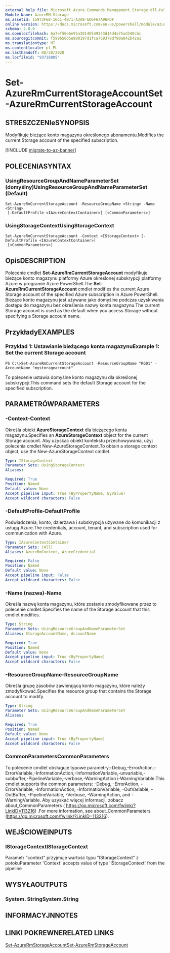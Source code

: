 ```yaml
---
external help file: Microsoft.Azure.Commands.Management.Storage.dll-Help.xml
Module Name: AzureRM.Storage
ms.assetid: 15973FE8-16C1-4B71-A3A8-6D6F67A96FDF
online version: https://docs.microsoft.com/en-us/powershell/module/azurerm.storage/set-azurermcurrentstorageaccount
schema: 2.0.0
ms.openlocfilehash: 6a7ef50e6e95a30140549343d14d4a75ad340cbc
ms.sourcegitcommit: f599b50d5e980197d1fca769378df90a842b42a1
ms.translationtype: MT
ms.contentlocale: pl-PL
ms.lasthandoff: 08/20/2020
ms.locfileid: "93718005"
---
```

# <span data-ttu-id="3aa4b-101">Set-AzureRmCurrentStorageAccount</span><span class="sxs-lookup"><span data-stu-id="3aa4b-101">Set-AzureRmCurrentStorageAccount</span></span>

## <span data-ttu-id="3aa4b-102">STRESZCZENIe</span><span class="sxs-lookup"><span data-stu-id="3aa4b-102">SYNOPSIS</span></span>
<span data-ttu-id="3aa4b-103">Modyfikuje bieżące konto magazynu określonego abonamentu.</span><span class="sxs-lookup"><span data-stu-id="3aa4b-103">Modifies the current Storage account of the specified subscription.</span></span>

[!INCLUDE [migrate-to-az-banner](../../includes/migrate-to-az-banner.md)]

## <span data-ttu-id="3aa4b-104">POLECENIA</span><span class="sxs-lookup"><span data-stu-id="3aa4b-104">SYNTAX</span></span>

### <span data-ttu-id="3aa4b-105">UsingResourceGroupAndNameParameterSet (domyślny)</span><span class="sxs-lookup"><span data-stu-id="3aa4b-105">UsingResourceGroupAndNameParameterSet (Default)</span></span>
```
Set-AzureRmCurrentStorageAccount -ResourceGroupName <String> -Name <String>
 [-DefaultProfile <IAzureContextContainer>] [<CommonParameters>]
```

### <span data-ttu-id="3aa4b-106">UsingStorageContext</span><span class="sxs-lookup"><span data-stu-id="3aa4b-106">UsingStorageContext</span></span>
```
Set-AzureRmCurrentStorageAccount -Context <IStorageContext> [-DefaultProfile <IAzureContextContainer>]
 [<CommonParameters>]
```

## <span data-ttu-id="3aa4b-107">Opis</span><span class="sxs-lookup"><span data-stu-id="3aa4b-107">DESCRIPTION</span></span>
<span data-ttu-id="3aa4b-108">Polecenie cmdlet **Set-AzureRmCurrentStorageAccount** modyfikuje bieżące konto magazynu platformy Azure określonej subskrypcji platformy Azure w programie Azure PowerShell.</span><span class="sxs-lookup"><span data-stu-id="3aa4b-108">The **Set-AzureRmCurrentStorageAccount** cmdlet modifies the current Azure Storage account of the specified Azure subscription in Azure PowerShell.</span></span>
<span data-ttu-id="3aa4b-109">Bieżące konto magazynu jest używane jako domyślne podczas uzyskiwania dostępu do magazynu bez określenia nazwy konta magazynu.</span><span class="sxs-lookup"><span data-stu-id="3aa4b-109">The current Storage account is used as the default when you access Storage without specifying a Storage account name.</span></span>

## <span data-ttu-id="3aa4b-110">Przykłady</span><span class="sxs-lookup"><span data-stu-id="3aa4b-110">EXAMPLES</span></span>

### <span data-ttu-id="3aa4b-111">Przykład 1: Ustawianie bieżącego konta magazynu</span><span class="sxs-lookup"><span data-stu-id="3aa4b-111">Example 1: Set the current Storage account</span></span>
```
PS C:\>Set-AzureRmCurrentStorageAccount -ResourceGroupName "RG01" -AccountName "mystorageaccount"
```

<span data-ttu-id="3aa4b-112">To polecenie ustawia domyślne konto magazynu dla określonej subskrypcji.</span><span class="sxs-lookup"><span data-stu-id="3aa4b-112">This command sets the default Storage account for the specified subscription.</span></span>

## <span data-ttu-id="3aa4b-113">PARAMETRÓW</span><span class="sxs-lookup"><span data-stu-id="3aa4b-113">PARAMETERS</span></span>

### <span data-ttu-id="3aa4b-114">-Context</span><span class="sxs-lookup"><span data-stu-id="3aa4b-114">-Context</span></span>
<span data-ttu-id="3aa4b-115">Określa obiekt **AzureStorageContext** dla bieżącego konta magazynu.</span><span class="sxs-lookup"><span data-stu-id="3aa4b-115">Specifies an **AzureStorageContext** object for the current Storage account.</span></span>
<span data-ttu-id="3aa4b-116">Aby uzyskać obiekt kontekstu przechowywania, użyj polecenia cmdlet New-AzureStorageContext.</span><span class="sxs-lookup"><span data-stu-id="3aa4b-116">To obtain a storage context object, use the New-AzureStorageContext cmdlet.</span></span>

```yaml
Type: IStorageContext
Parameter Sets: UsingStorageContext
Aliases: 

Required: True
Position: Named
Default value: None
Accept pipeline input: True (ByPropertyName, ByValue)
Accept wildcard characters: False
```

### <span data-ttu-id="3aa4b-117">-DefaultProfile</span><span class="sxs-lookup"><span data-stu-id="3aa4b-117">-DefaultProfile</span></span>
<span data-ttu-id="3aa4b-118">Poświadczenia, konto, dzierżawa i subskrypcja używane do komunikacji z usługą Azure.</span><span class="sxs-lookup"><span data-stu-id="3aa4b-118">The credentials, account, tenant, and subscription used for communication with Azure.</span></span>

```yaml
Type: IAzureContextContainer
Parameter Sets: (All)
Aliases: AzureRmContext, AzureCredential

Required: False
Position: Named
Default value: None
Accept pipeline input: False
Accept wildcard characters: False
```

### <span data-ttu-id="3aa4b-119">-Name (nazwa)</span><span class="sxs-lookup"><span data-stu-id="3aa4b-119">-Name</span></span>
<span data-ttu-id="3aa4b-120">Określa nazwę konta magazynu, które zostanie zmodyfikowane przez to polecenie cmdlet.</span><span class="sxs-lookup"><span data-stu-id="3aa4b-120">Specifies the name of the Storage account that this cmdlet modifies.</span></span>

```yaml
Type: String
Parameter Sets: UsingResourceGroupAndNameParameterSet
Aliases: StorageAccountName, AccountName

Required: True
Position: Named
Default value: None
Accept pipeline input: True (ByPropertyName)
Accept wildcard characters: False
```

### <span data-ttu-id="3aa4b-121">-ResourceGroupName</span><span class="sxs-lookup"><span data-stu-id="3aa4b-121">-ResourceGroupName</span></span>
<span data-ttu-id="3aa4b-122">Określa grupę zasobów zawierającą konto magazynu, które należy zmodyfikować.</span><span class="sxs-lookup"><span data-stu-id="3aa4b-122">Specifies the resource group that contains the Storage account to modify.</span></span>

```yaml
Type: String
Parameter Sets: UsingResourceGroupAndNameParameterSet
Aliases: 

Required: True
Position: Named
Default value: None
Accept pipeline input: True (ByPropertyName)
Accept wildcard characters: False
```

### <span data-ttu-id="3aa4b-123">CommonParameters</span><span class="sxs-lookup"><span data-stu-id="3aa4b-123">CommonParameters</span></span>
<span data-ttu-id="3aa4b-124">To polecenie cmdlet obsługuje typowe parametry:-Debug,-ErrorAction,-ErrorVariable,-InformationAction,-InformationVariable,-unvariable,-subbuffer,-PipelineVariable,-verbose,-WarningAction i-WarningVariable.</span><span class="sxs-lookup"><span data-stu-id="3aa4b-124">This cmdlet supports the common parameters: -Debug, -ErrorAction, -ErrorVariable, -InformationAction, -InformationVariable, -OutVariable, -OutBuffer, -PipelineVariable, -Verbose, -WarningAction, and -WarningVariable.</span></span> <span data-ttu-id="3aa4b-125">Aby uzyskać więcej informacji, zobacz about_CommonParameters ( https://go.microsoft.com/fwlink/?LinkID=113216) .</span><span class="sxs-lookup"><span data-stu-id="3aa4b-125">For more information, see about_CommonParameters (https://go.microsoft.com/fwlink/?LinkID=113216).</span></span>

## <span data-ttu-id="3aa4b-126">WEJŚCIOWE</span><span class="sxs-lookup"><span data-stu-id="3aa4b-126">INPUTS</span></span>

### <span data-ttu-id="3aa4b-127">IStorageContext</span><span class="sxs-lookup"><span data-stu-id="3aa4b-127">IStorageContext</span></span>
<span data-ttu-id="3aa4b-128">Parametr "context" przyjmuje wartość typu "IStorageContext" z potoku</span><span class="sxs-lookup"><span data-stu-id="3aa4b-128">Parameter 'Context' accepts value of type 'IStorageContext' from the pipeline</span></span>

## <span data-ttu-id="3aa4b-129">WYSYŁA</span><span class="sxs-lookup"><span data-stu-id="3aa4b-129">OUTPUTS</span></span>

### <span data-ttu-id="3aa4b-130">System. String</span><span class="sxs-lookup"><span data-stu-id="3aa4b-130">System.String</span></span>

## <span data-ttu-id="3aa4b-131">INFORMACYJN</span><span class="sxs-lookup"><span data-stu-id="3aa4b-131">NOTES</span></span>

## <span data-ttu-id="3aa4b-132">LINKI POKREWNE</span><span class="sxs-lookup"><span data-stu-id="3aa4b-132">RELATED LINKS</span></span>

[<span data-ttu-id="3aa4b-133">Set-AzureRmStorageAccount</span><span class="sxs-lookup"><span data-stu-id="3aa4b-133">Set-AzureRmStorageAccount</span></span>](./Set-AzureRmStorageAccount.md)


